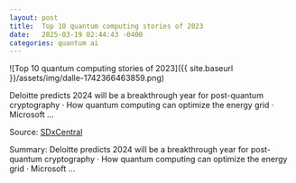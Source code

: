 ```yaml
---
layout: post
title:  Top 10 quantum computing stories of 2023
date:   2025-03-19 02:44:43 -0400
categories: quantum ai
---
```


![Top 10 quantum computing stories of 2023]({{ site.baseurl }}/assets/img/dalle-1742366463859.png)

Deloitte predicts 2024 will be a breakthrough year for post-quantum cryptography · How quantum computing can optimize the energy grid · Microsoft ...

Source: [SDxCentral](https://www.sdxcentral.com/articles/analysis/top-10-quantum-computing-stories-of-2023/2023/12/)

Summary: Deloitte predicts 2024 will be a breakthrough year for post-quantum cryptography · How quantum computing can optimize the energy grid · Microsoft ...

<!-- Add info graph here -->
